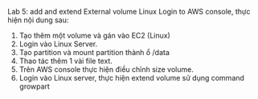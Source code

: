 Lab 5: add and extend External volume Linux 
Login to AWS console, thực hiện nội dung sau:
1. Tạo thêm một volume và gán vào EC2 (Linux)
2. Login vào Linux Server. 
3. Tạo partition và mount partition thành ổ /data 
4. Thao tác thêm 1 vài file text.
5. Trên AWS console thực hiện điều chỉnh size volume. 
6. Login vào Linux server, thực hiện extend volume sử dụng command growpart